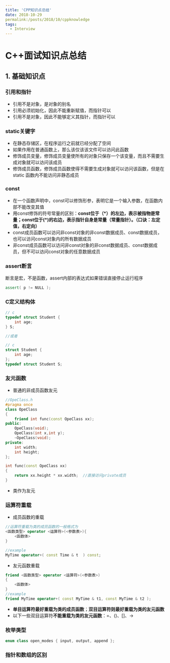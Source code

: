 ```yaml
---
title: 'CPP知识点总结'
date: 2018-10-29
permalink:/posts/2018/10/cppknowledge
tags:
  - Interview
---
```


# C++面试知识点总结

## 1. 基础知识点

### 引用和指针

- 引用不是对象，是对象的别名
- 引用必须初始化，因此不能重新赋值，而指针可以
- 引用不是对象，因此不能够定义其指针，而指针可以

### static关键字

- 在静态存储区，在程序运行之前就已经分配了空间
- 如果作用在普通函数上，那么该仅该该文件可以访问此函数
- 修饰成员变量，修饰成员变量使所有的对象只保存一个该变量，而且不需要生成对象就可以访问该成员
- 修饰成员函数，修饰成员函数使得不需要生成对象就可以访问该函数，但是在 static 函数内不能访问非静态成员

### const

- 在一个函数声明中，const可以修饰形参，表明它是一个输入参数，在函数内部不能改变其值
- 用const修饰的符号常量的区别：**const位于（\*）的左边，表示被指物是常量；const位于(*)的右边，表示指针自身是常量（常量指针）。（口诀：左定值，右定向）**
- const成员函数可以访问非const对象的非const数据成员、const数据成员，也可以访问const对象内的所有数据成员
- 非const成员函数可以访问非const对象的非const数据成员、const数据成员，但不可以访问const对象的任意数据成员

### assert断言

断言是宏，不是函数，assert内部的表达式如果错误直接停止运行程序

```c++
assert( p != NULL );
```

### C定义结构体

```c
// c
typedef struct Student {
    int age; 
} S;

//或者

// c
struct Student { 
    int age; 
};
typedef struct Student S;
```

### 友元函数

- 普通的非成员函数友元

```c++
//OpeClass.h
#pragma once
class OpeClass
{
	friend int func(const OpeClass xx);
public:
	OpeClass(void);
	OpeClass(int x,int y);
	~OpeClass(void);
private:
	int width;
	int height;
};

int func(const OpeClass xx)
{
	return xx.height * xx.width;  //直接访问private成员
}
```

- 类作为友元

### 运算符重载

- 成员函数的重载

```c++
//运算符重载为类的成员函数的一般格式为
<函数类型> operator <运算符>(<参数表>){
    <函数体>
}

//example
MyTime operator+( const Time & t  ) const;
```

- 友元函数重载

```c++
friend <函数类型> operator <运算符>(<参数表>)
{
    <函数体>
}
//example
friend MyTime operator+( const MyTime & t1, const MyTime & t2 );
```

- **单目运算符最好重载为类的成员函数**；**双目运算符则最好重载为类的友元函数**
- 以下一些双目运算符**不能重载为类的友元函数**：=、()、[]、->

### 枚举类型

```c++
enum class open_modes { input, output, append };
```

### 指针和数组的区别

